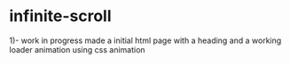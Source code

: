# infinite-scroll
1)- work in progress made a initial html page with a heading and a working loader animation using css animation 
